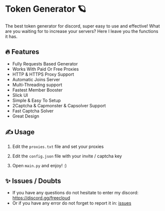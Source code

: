 # Token Generator 🪐
The best token generator for discord, super easy to use and effective! What are you waiting for to increase your servers? Here I leave you the functions it has.


## 🔥 Features
- Fully Requests Based Generator
- Works With Paid Or Free Proxies
- HTTP & HTTPS Proxy Support
- Automatic Joins Server
- Multi-Threading support
- Fastest Member Booster
- Slick UI
- Simple & Easy To Setup
- 2Captcha & Capmonster & Capsolver Support
- Fast Captcha Solver
- Great Design
    
## ✍️ Usage
1. Edit the `proxies.txt` file and set your proxies
   
2. Edit the `config.json` file with your invite / captcha key

3. Open `main.py` and enjoy! :)

## ✨ Issues / Doubts

- If you have any questions do not hesitate to enter my discord: https://discord.gg/freecloud
- Or if you have any error do not forget to report it in: [issues](https://github.com/zenithail/Token-Generator/issues/new)
